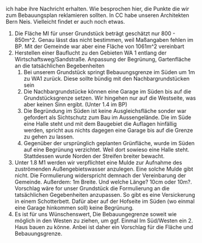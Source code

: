 ich habe ihre Nachricht erhalten. Wie besprochen hier, die Punkte die wir zum Bebauungsplan reklamieren sollten. In CC habe unseren Architekten Bern Neis. Vielleicht findet er auch noch etwas.

1. Die Fläche MI für unser Grundstück beträgt geschätzt nur 800 - 850m^2. Genau lässt das nicht bestimmen, weil Maßangaben fehlen im BP. Mit der Gemeinde war aber eine Fläche von 1061m^2 vereinbart
2. Herstellen einer Bauflucht zu den Gebieten WA 1 entlang der Wirtschaftsweg/Sandstraße. Anpassung der Begrünung, Gartenfläche an die tatsächlichen Begebenheiten
	1. Bei unserem Grundstück springt Bebauungsgrenze im Süden um 1m zu WA1 zurück. Diese sollte bündig mit den Nachbargrundstücken sein
	2. Die Nachbargrundstücke können eine Garage im Süden bis auf die Grundstücksgrenze setzen. Wir hingehen nur auf die Westseite, was aber keinen Sinn ergibt. (Unter 1.4 im BP)
	3. Die Begründung im Süden ist keine Ausgleichsfläche sonder war gefordert als Sichtschutz zum Bau im Aussengelände. Die im Süde eine Halle steht und mit dem Baugebiet die Auflagen hinfällig werden, spricht aus nichts dagegen eine Garage bis auf die Grenze zu gehen zu lassen.
	4. Gegenüber der ursprünglich geplanten Grünfläche, wurde im Süden auf eine Begrünung verzichtet. Weil dort sowieso eine Halle steht. Stattdessen wurde Norden der Streifen breiter bewacht.
1. Unter 1.8 M1 werden wir verpflichtet eine Mulde zur Aufnahme des zuströmenden Außengebietswasser anzulegen. Eine solche Mulde gibt nicht. Die Formulierung widerspricht demnach der Vereinbarung der Gemeinde. Außerdem: 1m Breite. Und welche Länge? 10cm oder 10m?. Vorschlag wäre for unser Grundstück die Formulierung an die tatsächlichen Gegebenheiten anzupassen. So gibt es eine Versickerung in einem Schotterbett. Dafür aber auf der Hofseite im Süden (wo einmal eine Garage hinkommen soll) keine Begrünung.
2. Es ist für uns Wünschenswert, Die Bebauungegrenze soweit wie möglich in den Westen zu ziehen, um ggf. Einmal Im Süd/Westen ein 2. Haus bauen zu könne. Anbei ist daher ein Vorschlag für die Fläche und Bebauungsgrenze.